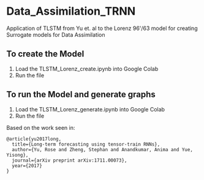 # Data_Assimilation_TRNN
Application of TLSTM from Yu et. al to the Lorenz 96'/63 model for creating Surrogate models for Data Assimilation

## To create the Model
1. Load the TLSTM_Lorenz_create.ipynb into Google Colab
2. Run the file

## To run the Model and generate graphs
1. Load the TLSTM_Lorenz_generate.ipynb into Google Colab
2. Run the file

Based on the work seen in:
```
@article{yu2017long,
  title={Long-term forecasting using tensor-train RNNs},
  author={Yu, Rose and Zheng, Stephan and Anandkumar, Anima and Yue, Yisong},
  journal={arXiv preprint arXiv:1711.00073},
  year={2017}
}
```
